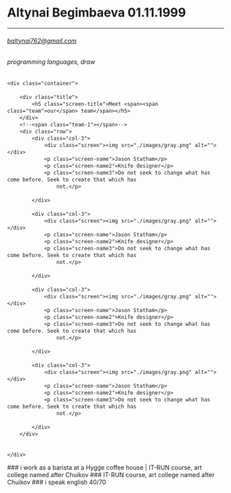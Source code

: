 # Altynai Begimbaeva 01.11.1999
---
###### baltynai762@gmail.com 
###### programming languages, draw 

> <section id="screen">
    <div class="container">

        <div class="title">
            <h5 class="screen-title">Meet <span><span class="team">our</span> team</span></h5>
        </div>
        <!--<span class="team-1"></span>-->
        <div class="row">
            <div class="col-3">
                <div class="screen"><img src="./images/gray.png" alt=""></div>
                <p class="screen-name">Jason Statham</p>
                <p class="screen-name2">Knife designer</p>
                <p class="screen-name3">Do not seek to change what has come before. Seek to create that which has
                    not.</p>

            </div>

            <div class="col-3">
                <div class="screen"><img src="./images/gray.png" alt=""></div>
                <p class="screen-name">Jason Statham</p>
                <p class="screen-name2">Knife designer</p>
                <p class="screen-name3">Do not seek to change what has come before. Seek to create that which has
                    not.</p>

            </div>

            <div class="col-3">
                <div class="screen"><img src="./images/gray.png" alt=""></div>
                <p class="screen-name">Jason Statham</p>
                <p class="screen-name2">Knife designer</p>
                <p class="screen-name3">Do not seek to change what has come before. Seek to create that which has
                    not.</p>

            </div>

            <div class="col-3">
                <div class="screen"><img src="./images/gray.png" alt=""></div>
                <p class="screen-name">Jason Statham</p>
                <p class="screen-name2">Knife designer</p>
                <p class="screen-name3">Do not seek to change what has come before. Seek to create that which has
                    not.</p>

            </div>
        </div>


    </div>
</section>
### i work as a barista at a Hygge coffee house |  IT-RUN course, art college named after Chuikov
### IT-RUN course, art college named after Chuikov 
### i speak english 40/70 



 
